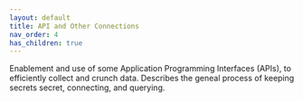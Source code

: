 ```yaml
---
layout: default
title: API and Other Connections
nav_order: 4
has_children: true
---
```


Enablement and use of some Application Programming Interfaces (APIs), to efficiently collect and crunch data. Describes the geneal process of keeping secrets secret, connecting, and querying. 

